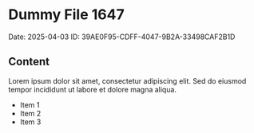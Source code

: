 # Dummy File 1647

Date: 2025-04-03
ID: 39AE0F95-CDFF-4047-9B2A-33498CAF2B1D

## Content

Lorem ipsum dolor sit amet, consectetur adipiscing elit.
Sed do eiusmod tempor incididunt ut labore et dolore magna aliqua.

* Item 1
* Item 2
* Item 3
